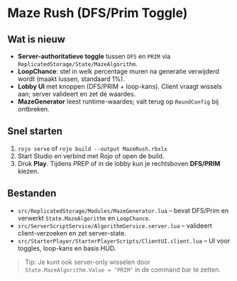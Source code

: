 # Maze Rush (DFS/Prim Toggle)

## Wat is nieuw
- **Server-authoritatieve toggle** tussen `DFS` en `PRIM` via `ReplicatedStorage/State/MazeAlgorithm`.
- **LoopChance**: stel in welk percentage muren na generatie verwijderd wordt (maakt lussen, standaard 1%).
- **Lobby UI** met knoppen (DFS/PRIM + loop-kans). Client vraagt wissels aan; server valideert en zet de waardes.
- **MazeGenerator** leest runtime-waardes; valt terug op `RoundConfig` bij ontbreken.

## Snel starten
1. `rojo serve` of `rojo build --output MazeRush.rbxlx`
2. Start Studio en verbind met Rojo of open de build.
3. Druk **Play**. Tijdens PREP of in de lobby kun je rechtsboven **DFS/PRIM** kiezen.

## Bestanden
- `src/ReplicatedStorage/Modules/MazeGenerator.lua` – bevat DFS/Prim en verwerkt `State.MazeAlgorithm` en `LoopChance`.
- `src/ServerScriptService/AlgorithmService.server.lua` – valideert client-verzoeken en zet server-state.
- `src/StarterPlayer/StarterPlayerScripts/ClientUI.client.lua` – UI voor toggles, loop-kans en basis HUD.

> Tip: Je kunt ook server-only wisselen door `State.MazeAlgorithm.Value = "PRIM"` in de command bar te zetten.
